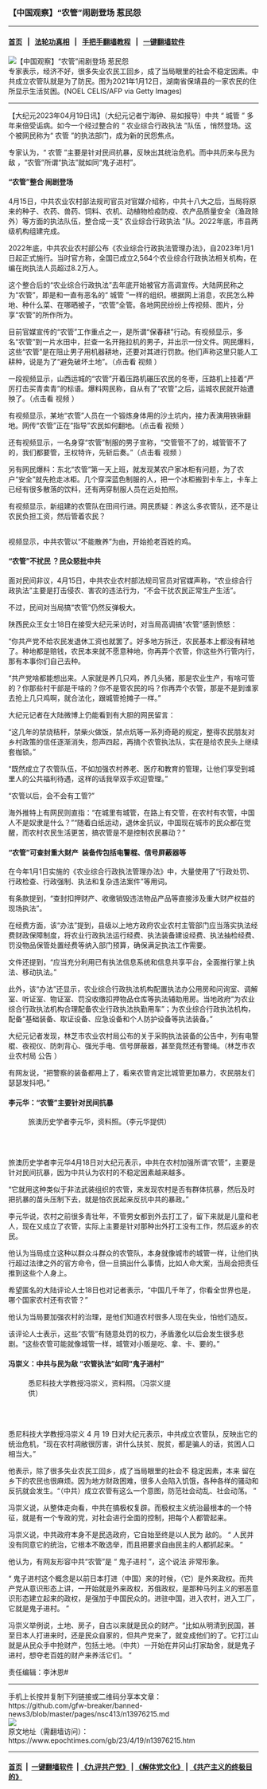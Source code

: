 ### 【中国观察】“农管”闹剧登场 惹民怨
------------------------

#### [首页](https://github.com/gfw-breaker/banned-news3/blob/master/README.md) &nbsp;&nbsp;|&nbsp;&nbsp; [法轮功真相](https://github.com/begood0513/basic/blob/master/README.md)  &nbsp;&nbsp;|&nbsp;&nbsp; [手把手翻墙教程](https://github.com/gfw-breaker/guides/wiki)  &nbsp;&nbsp;|&nbsp;&nbsp; [一键翻墙软件](https://github.com/gfw-breaker/nogfw/blob/master/README.md)  



<div><img alt="【中国观察】“农管”闹剧登场 惹民怨" class="attachment-djy_600_400 size-djy_600_400 wp-post-image" src="https://i.epochtimes.com/assets/uploads/2023/02/id13937637-GettyImages-1231347582-600x400.jpg"/>
<div class="caption">
 专家表示，经济不好，很多失业农民工回乡，成了当局眼里的社会不稳定因素。中共成立农管队就是为了防民。图为2021年1月12日，湖南省保靖县的一家农民的住所显示生活贫困。(NOEL CELIS/AFP via Getty Images)
</div></div><hr/>


<div><p>
 【大纪元2023年04月19日讯】（大纪元记者宁海钟、易如报导）中共
 <span class="s1">
  “
 </span>
 <ok href="https://www.epochtimes.com/gb/tag/%E5%9F%8E%E7%AE%A1.html">
  城管
 </ok>
 <span class="s1">
  ”
 </span>
 多年来倍受诟病。如今一个经过整合的
 <span class="s1">
  “
 </span>
 <ok href="https://www.epochtimes.com/gb/tag/%E5%86%9C%E4%B8%9A%E7%BB%BC%E5%90%88%E8%A1%8C%E6%94%BF%E6%89%A7%E6%B3%95.html">
  农业综合行政执法
 </ok>
 <span class="s1">
  ”队伍
 </span>
 ，悄然登场。这个被网民称为“
 <ok href="https://www.epochtimes.com/gb/tag/%E5%86%9C%E7%AE%A1.html">
  农管
 </ok>
 ”的执法部门，成为新的民怨焦点。
</p>
<p>
 专家认为，“
 <ok href="https://www.epochtimes.com/gb/tag/%E5%86%9C%E7%AE%A1.html">
  农管
 </ok>
 ”主要是针对民间抗暴，反映出其统治危机。而中共历来与民为敌 ，“农管”所谓“执法”就如同“鬼子进村”。
</p>
<h4>
 “农管”整合 闹剧登场
</h4>
<p>
 4月15日，中共农业农村部法规司官员对官媒介绍称，中共十八大之后，当局将原来的种子、农药、兽药、饲料、农机、动植物检疫防疫、农产品质量安全（渔政除外）等方面的执法队伍，整合成一支“
 <ok href="https://www.epochtimes.com/gb/tag/%E5%86%9C%E4%B8%9A%E7%BB%BC%E5%90%88%E8%A1%8C%E6%94%BF%E6%89%A7%E6%B3%95.html">
  农业综合行政执法
 </ok>
 ”队。2022年底，市县两级机构组建完成。
</p>
<p>
 2022年底，中共农业农村部公布《农业综合行政执法管理办法》，自2023年1月1日起正式施行。当时官方称，全国已成立2,564个农业综合行政执法相关机构，在编在岗执法人员超过8.2万人。
</p>
<p>
 这个整合后的“农业综合行政执法”去年底开始被官方高调宣传。大陆网民称之为“农管”，即是和一直有恶名的“
 <ok href="https://www.epochtimes.com/gb/tag/%E5%9F%8E%E7%AE%A1.html">
  城管
 </ok>
 ”一样的组织。根据网上消息，农民怎么种地、种什么菜、在哪晒被子，“农管”全管。各地网民纷纷上传视频、图片，分享“农管”的所作所为。
</p>
<p>
 目前官媒宣传的“农管”工作重点之一，是所谓“保春耕”行动。有视频显示，多名“农管”到一片水田中，拦查一名开拖拉机的男子，并出示一份文件。网民爆料，这些“农管”是在阻止男子用机器耕地，还要对其进行罚款。他们声称这里只能人工耕种，说是为了“避免破坏土地”。（点击看
 <ok href="https://www.ganjing.com/shorts/1fph8canlko48ptXgeGO2stdC1hf1c">
  视频
 </ok>
 ）
</p>
<p>
 一段视频显示，山西运城的“农管”开着压路机碾压农民的冬枣，压路机上挂着“严厉打击买青卖青”的标语。爆料网民称，自从有了“农管”之后，运城农民就开始遭殃了。（点击看
 <ok href="https://www.ganjing.com/shorts/1fphd9dlchm24k2Y5O99ocKWj1f31c">
  视频
 </ok>
 ）
</p>
<p>
 有视频显示，某地“农管”人员在一个锻炼身体用的沙土坑内，接力表演用铁锹翻地。网传“农管”正在“指导”农民如何翻地。（点击看
 <ok href="https://www.ganjing.com/shorts/1fphc3sgh1b1KBGXucryzm8fq1f61c">
  视频
 </ok>
 ）
</p>
<p>
 还有视频显示，一名身穿“农管”制服的男子宣称，“交管管不了的，城管管不了的，我们都要管，王权特许，先斩后奏。”（点击看
 <ok href="https://www.ganjing.com/shorts/1fphc7rdegm31z9b1kCu3LQR41da1c">
  视频
 </ok>
 ）
</p>
<p>
 另有网民爆料：东北“农管”第一天上班，就发现某农户家冰柜有问题，为了农户“安全”就先抢走冰柜。几个穿深蓝色制服的人，把一个冰柜搬到卡车上，卡车上已经有很多散落的饮料，还有两穿制服人员在远处拍照。
 <br/>
</p>
<p>
 有视频显示，新组建的农管队在田间行进。网民质疑：养这么多农管队，还不是让农民负担工资，然后管着农民？
 <br/>
 <br/>
</p>
<p>
 视频显示，中共农管以“不能散养”为由，开始抢老百姓的鸡。
 <br/>
</p>
<h4>
 “农管”不扰民 ？民众怒批中共
</h4>
<p>
 面对民间非议，4月15日，中共农业农村部法规司官员对官媒声称，“农业综合行政执法”主要是打击侵农、害农的违法行为，“不会干扰农民正常生产生活”。
</p>
<p>
 不过，民间对当局搞“农管”仍然反弹极大。
</p>
<p>
 陕西民众王女士18日在接受大纪元采访时，对当局高调搞“农管”感到愤怒：
</p>
<p>
 “你共产党不给农民发退休工资也就罢了。好多地方拆迁，农民基本上都没有耕地了。种地都是赔钱，农民本来就不愿意种地，你再弄个农管，你这些外行管内行，那有本事你们自己去种。
</p>
<p>
 “共产党啥都能想出来。人家就是养几只鸡，养几头猪，那是农业生产，有啥可管的？你那些村干部是干啥的？你不是管农民的吗？你再弄个农管，那是不是到谁家去抢上几只鸡啊，就合法化，跟城管抢摊子一样。”
</p>
<p>
 大纪元记者在大陆微博上仍能看到有大胆的网民留言：
</p>
<p class="p1">
 “这几年的禁烧秸秆，禁柴火做饭，禁点炕等一系列奇葩的规定，整得农民朋友对乡村政策的信任逐渐消失，怨声四起，再搞个农管执法队，实在是给农民头上继续套枷锁。”
 <span class="s1">
  <br/>
 </span>
</p>
<p>
 “既然成立了农管队伍，不如加强农村养老、医疗和教育的管理，让他们享受到城里人的公共福利待遇，这样的话我举双手欢迎管理。”
</p>
<p>
 “农管以后，会不会有工管?”
</p>
<p>
 海外推特上有网民则直指：“在城里有城管，在路上有交管，在农村有农管，中国人不是奴隶是什么？”“随着白纸运动，退休金抗议，中国现在城市的民众都在觉醒，而农村农民生活更苦，搞农管是不是控制农民暴动？”
</p>
<h4>
 “农管”可查封重大财产  装备传包括电警棍、信号屏蔽器等
</h4>
<p>
 在今年1月1日实施的《农业综合行政执法管理办法》中，大量使用了“行政处罚、行政检查、行政强制、执法和复杂违法案件”等用词。
</p>
<p>
 有条款提到，“查封扣押财产、收缴销毁违法物品产品等直接涉及重大财产权益的现场执法”。
</p>
<p>
 在经费方面，该“办法”提到，县级以上地方政府农业农村主管部门应当落实执法经费财政保障制度，将农业行政执法运行经费、执法装备建设经费、执法抽检经费、罚没物品保管处置经费等纳入部门预算，确保满足执法工作需要。
</p>
<p>
 文件还提到，“应当充分利用已有执法信息系统和信息共享平台，全面推行掌上执法、移动执法。”
</p>
<p>
 此外，该“办法”还显示，农业综合行政执法机构配置执法办公用房和问询室、调解室、听证室、物证室、罚没收缴扣押物品仓库等执法辅助用房。当地政府“为农业综合行政执法机构合理配备农业行政执法执勤用车”；为农业综合行政执法机构，配备“基础装备、取证设备、应急设备和个人防护设备等执法装备。”
</p>
<p class="left title-left">
 大纪元记者发现，林芝市农业农村局公布的关于采购执法装备的公告中，列有电警棍、夜视仪、防刺背心、强光手电、信号屏蔽器，甚至竟然还有警绳。（林芝市农业农村局
 <ok href="https://www.jrzb.cn/bidDetail/5A950F1235EB4C6CA0DC43D5726F602F.html">
  公告
 </ok>
 ）
</p>
<p>
 有网友说，“把警察的装备都用上了，看来农管肯定比城管更加暴力，农民朋友们瑟瑟发抖吧。”
</p>
<h4>
 李元华：“农管”主要针对民间抗暴
</h4>
<figure aria-describedby="caption-attachment-13976297" class="wp-caption alignleft" id="attachment_13976297" style="width: 300px">
 <ok href="https://i.epochtimes.com/assets/uploads/2023/04/id13976297-ba3d0b4faa19bfc9c16e979aff8dedcf.png" target="_blank">
  <img alt="" class="wp-image-13976297" src="https://i.epochtimes.com/assets/uploads/2023/04/id13976297-ba3d0b4faa19bfc9c16e979aff8dedcf.png"/>
 </ok>
 <br/><figcaption class="wp-caption-text" id="caption-attachment-13976297">
  旅澳历史学者李元华，资料照。（李元华提供）
 </figcaption><br/>
</figure><br/>
<p>
 旅澳历史学者李元华4月18日对大纪元表示，中共在农村加强所谓“农管”，主要是针对民间抗暴，因为中共认为农村的不稳定因素越来越多。
</p>
<p>
 “它就用这种类似于非法武装组织的农管，来发现农村是否有群体抗暴，然后及时把抗暴的苗头压制下去，就是怕农民起来反抗中共的暴政。”
</p>
<p>
 李元华说，农村之前很多青壮年，不管男女都到外去打工了，留下来就是儿童和老人，现在又成立了农管，实际上主要是针对那种出外打工没有工作，然后返乡的农民。
</p>
<p>
 他认为当局成立这种以群众斗群众的农管队，本身就像城市的城管一样，让他们执行超过法律之外的官方命令，但一旦搞出什么事情，比如人命大案，当局会把责任推到这些个人身上。
</p>
<p>
 希望匿名的大陆评论人士18日也对记者表示，“中国几千年了，你看全世界也是，哪个国家农村还有农管？”
</p>
<p class="p1">
 他认为当局要加强农村的治理，是他们知道农村很多人现在失业，怕他们造反。
</p>
<p>
 该评论人士表示，这些“农管”有随意处罚的权力，矛盾激化以后会发生很多悲剧。“这些农管可能就像城管一样，城管对小贩是吃、拿、卡、要的。”
</p>
<h4>
 冯崇义：中共与民为敌 “农管执法”如同“鬼子进村”
</h4>
<figure aria-describedby="caption-attachment-13976298" class="wp-caption alignright" id="attachment_13976298" style="width: 295px">
 <ok href="https://i.epochtimes.com/assets/uploads/2023/04/id13976298-326e27204da0c06eeb197900.jpg" target="_blank">
  <img alt="" class="wp-image-13976298" src="https://i.epochtimes.com/assets/uploads/2023/04/id13976298-326e27204da0c06eeb197900.jpg"/>
 </ok>
 <br/><figcaption class="wp-caption-text" id="caption-attachment-13976298">
  悉尼科技大学教授冯崇义，资料照。（冯崇义提供）
 </figcaption><br/>
</figure><br/>
<p class="p1">
 悉尼科技大学教授冯崇义
 <span class="s1">
  4
 </span>
 月
 <span class="s1">
  19
 </span>
 日对大纪元表示，中共成立农管队，反映出它的统治危机，“现在农村凋敝很厉害，讲什么扶贫、脱贫，都是骗人的话，贫困人口相当大。”
</p>
<p class="p1">
 他表示，除了很多失业农民工回乡，成了当局眼里的社会不
 <span class="s2">
  稳定因素，本来
 </span>
 留在乡下的农民也很麻烦。因为地方财政困难，很多人会陷入饥饿，各种各样的骚动和反抗就会发生。“（中共）成立农管有这么一个意图，防范社会动乱、社会动荡。
 <span class="s1">
  ”
 </span>
</p>
<p class="p1">
 冯崇义说，从整体走向看，中共在搞极权复辟。而极权主义统治最根本的一个特征，就是有一个专政的党，对社会进行全面的控制，把每个人都管起来。
</p>
<p class="p1">
 冯崇义说，中共政府本身不是民选政府，它自始至终是以人民为
 <span class="s2">
  敌的。
 </span>
 <span class="s1">
  “
 </span>
 人民并没有同意它的统治，它根本不敢选举，而且把要求自由民主的人都抓起来。
 <span class="s1">
  ”
 </span>
</p>
<p class="p1">
 他认为，有网友形容中共“农管”是
 <span class="s1">
  “
 </span>
 鬼子进村
 <span class="s1">
  ”，这个说法
 </span>
 非常形象。
</p>
<p class="p1">
 <span class="s1">
  “
 </span>
 鬼子进村这个概念是以前日本打进（中国）来的时候，（它）是外来政权。而共产党从意识形态上讲，一开始就是外来政权，苏俄政权，是那种马列主义的邪恶意识形态建立起来的政权，是强加于中国民众的。进驻中国，进入农村，进入工厂，它就是鬼子进村。
 <span class="s1">
  ”
 </span>
</p>
<p class="p1">
 冯崇义举例说，土地、房子，自古以来就是民众的财产。“比如从明清到民国，甚至日本人打进来时，还是民众自家的，但共产党来了，就变成他们的了。它打江山就是从民众手中抢财产，包括土地。（中共）一开始在井冈山打家劫舍，就是鬼子进村，想夺老百姓的财产来养活它们。
 <span class="s1">
  ”
 </span>
</p>
<p>
 责任编辑：李沐恩#
</p>
</div>
<hr/>
手机上长按并复制下列链接或二维码分享本文章：<br/>
https://github.com/gfw-breaker/banned-news3/blob/master/pages/nsc413/n13976215.md <br/>
<a href='https://github.com/gfw-breaker/banned-news3/blob/master/pages/nsc413/n13976215.md'><img src='https://github.com/gfw-breaker/banned-news3/blob/master/pages/nsc413/n13976215.md.png'/></a> <br/>
原文地址（需翻墙访问）：https://www.epochtimes.com/gb/23/4/19/n13976215.htm


------------------------
#### [首页](https://github.com/gfw-breaker/banned-news3/blob/master/README.md) &nbsp;|&nbsp; [一键翻墙软件](https://github.com/gfw-breaker/nogfw/blob/master/README.md) &nbsp;| [《九评共产党》](https://github.com/gfw-breaker/9ping.md/blob/master/README.md#九评之一评共产党是什么) | [《解体党文化》](https://github.com/gfw-breaker/jtdwh.md/blob/master/README.md) | [《共产主义的终极目的》](https://github.com/gfw-breaker/gczydzjmd.md/blob/master/README.md)


<img src='http://gfw-breaker.win/banned-news3/pages/nsc413/n13976215.md' width='0px' height='0px'/>